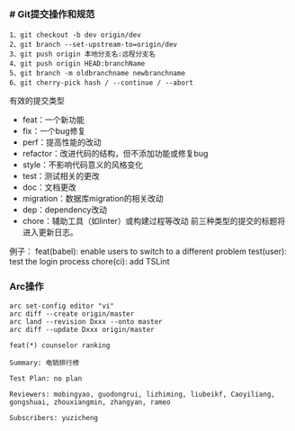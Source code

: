 ### # Git提交操作和规范
```
1、git checkout -b dev origin/dev
2、git branch --set-upstream-to=origin/dev
3、git push origin 本地分支名:远程分支名
4、git push origin HEAD:branchName
5、git branch -m oldbranchname newbranchname
6、git cherry-pick hash / --continue / --abort
```


有效的提交类型
* feat：一个新功能
* fix：一个bug修复
* perf：提高性能的改动
* refactor：改进代码的结构，但不添加功能或修复bug
* style：不影响代码意义的风格变化
* test：测试相关的更改
* doc：文档更改
* migration：数据库migration的相关改动
* dep：dependency改动
* chore：辅助工具（如linter）或构建过程等改动
前三种类型的提交的标题将进入更新日志。

例子：
feat(babel): enable users to switch to a different problem
test(user): test the login process
chore(ci): add TSLint

### Arc操作
```
arc set-config editor "vi"
arc diff --create origin/master
arc land --revision Dxxx --onto master
arc diff --update Dxxx origin/master

feat(*) counselor ranking
  
Summary: 电销排行榜

Test Plan: no plan

Reviewers: mobingyao, guodongrui, lizhiming, liubeikf, Caoyiliang, gongshuai, zhouxiangmin, zhangyan, rameo

Subscribers: yuzicheng
```